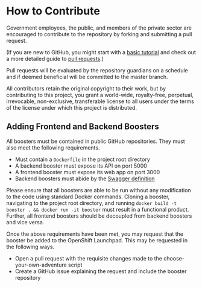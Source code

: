 # How to Contribute

Government employees, the public, and members of the private sector are encouraged to contribute to the repository by forking and submitting a pull request.

(If you are new to GitHub, you might start with a [basic tutorial](https://help.github.com/en/articles/set-up-git) and check out a more detailed guide to [pull requests](https://help.github.com/articles/using-pull-requests/).)

Pull requests will be evaluated by the repository guardians on a schedule and if deemed beneficial will be committed to the master branch.

All contributors retain the original copyright to their work, but by contributing to this project, you grant a world-wide, royalty-free, perpetual, irrevocable, non-exclusive, transferable license to all users under the terms of the license under which this project is distributed.

## Adding Frontend and Backend Boosters

All boosters must be contained in public GitHub repositories. They must also meet the following requirements.
- Must contain a `Dockerfile` in the project root directory
- A backend booster must expose its API on port 5000
- A frontend booster must expose its web app on port 3000
- Backend boosters must abide by the [Swagger definition](https://editor.swagger.io/?url=https://raw.githubusercontent.com/bcgov/openshift-launchpad/BOIL-67-contribution-guidelines/swagger.yaml)

Please ensure that all boosters are able to be run without any modification to the code using standard Docker commands. Cloning a booster, navigating to the project root directory, and running `docker build -t booster . && docker run -it booster` must result in a functional product. Further, all frontend boosters should be decoupled from backend boosters and vice versa.

Once the above requirements have been met, you may request that the booster be added to the OpenShift Launchpad. This may be requested in the following ways.
- Open a pull request with the requisite changes made to the choose-your-own-adventure script
- Create a GitHub issue explaining the request and include the booster repository
